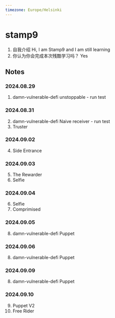 ```yaml
---
timezone: Europe/Helsinki
---
```



# stamp9

1. 自我介绍 Hi, I am Stamp9 and I am still learning
2. 你认为你会完成本次残酷学习吗？ Yes

## Notes

<!-- Content_START -->

### 2024.08.29
1. damn-vulnerable-defi unstoppable - run test

### 2024.08.31
2. damn-vulnerable-defi Naive receiver - run test
3. Truster

### 2024.09.02
4. Side Entrance

### 2024.09.03
5. The Rewarder
6. Selfie

### 2024.09.04
6. Selfie
7. Comprimised

### 2024.09.05
8. damn-vulnerable-defi Puppet

### 2024.09.06
8. damn-vulnerable-defi Puppet

### 2024.09.09
8. damn-vulnerable-defi Puppet

### 2024.09.10
9. Puppet V2
10. Free Rider


<!-- Content_END -->
